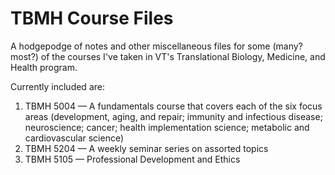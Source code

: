 TBMH Course Files
=================

A hodgepodge of notes and other miscellaneous files for some (many? most?) of the courses I've taken in VT's Translational Biology, Medicine, and Health program.

Currently included are:

1. TBMH 5004 &mdash; A fundamentals course that covers each of the six focus areas (development, aging, and repair; immunity and infectious disease; neuroscience; cancer; health implementation science; metabolic and cardiovascular science)
2. TBMH 5204 &mdash; A weekly seminar series on assorted topics
3. TBMH 5105 &mdash; Professional Development and Ethics